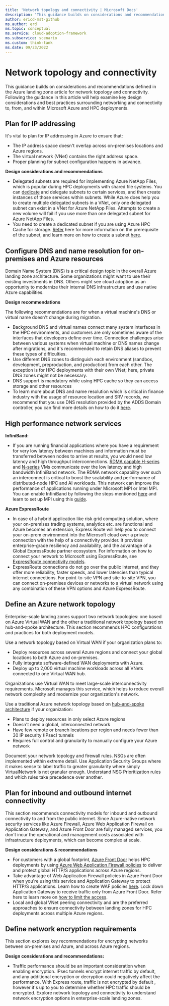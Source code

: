 ```yaml
---
title: 'Network topology and connectivity | Microsoft Docs'
description: 'This guidance builds on considerations and recommendations defined in the Azure landing zone article for network topology and connectivity.'
author: ericd-mst-github
ms.author: erd
ms.topic: conceptual
ms.service: cloud-adoption-framework
ms.subservice: scenario
ms.custom: think-tank
ms.date: 09/23/2022
---
```


# Network topology and connectivity

This guidance builds on considerations and recommendations defined in the Azure landing zone article for network topology and connectivity. Following the guidance in this article will help examine key design considerations and best practices surrounding networking and connectivity to, from, and within Microsoft Azure and HPC deployments.

## Plan for IP addressing

It's vital to plan for IP addressing in Azure to ensure that:

 - The IP address space doesn't overlap across on-premises locations and Azure regions.
 - The virtual network (VNet) contains the right address space.
 - Proper planning for subnet configuration happens in advance.

**Design considerations and recommendations**

 - Delegated subnets are required for implementing Azure NetApp Files, which is popular during HPC deployments with shared file systems. You can [dedicate](/azure/virtual-network/virtual-network-for-azure-services#services-that-can-be-deployed-into-a-virtual-network) and delegate subnets to certain services, and then create instances of those services within subnets. While Azure does help you to create multiple delegated subnets in a VNet, only one delegated subnet can exist in a VNet for Azure NetApp Files. Attempts to create a new volume will fail if you use more than one delegated subnet for Azure NetApp Files.
 - You need to create a dedicated subnet if you are using Azure HPC Cache for storage. [Refer](/azure/hpc-cache/hpc-cache-prerequisites#cache-subnet) here for more information on the prerequisite of the subnet, and learn more on how to create a subnet [here](/azure/virtual-network/virtual-network-manage-subnet).

## Configure DNS and name resolution for on-premises and Azure resources

Domain Name System (DNS) is a critical design topic in the overall Azure landing zone architecture. Some organizations might want to use their existing investments in DNS. Others might see cloud adoption as an opportunity to modernize their internal DNS infrastructure and use native Azure capabilities.

**Design recommendations**

The following recommendations are for when a virtual machine's DNS or virtual name doesn't change during migration.

 - Background DNS and virtual names connect many system interfaces in the HPC environments, and customers are only sometimes aware of the interfaces that developers define over time. Connection challenges arise between various systems when virtual machine or DNS names change after migrations, and it's recommended to retain DNS aliases to prevent these types of difficulties.
 - Use different DNS zones to distinguish each environment (sandbox, development, preproduction, and production) from each other. The exception is for HPC deployments with their own VNet; here, private DNS zones might not be necessary.
 - DNS support is mandatory while using HPC cache so they can access storage and other resources
 - To learn more about DNS and name resolution which is critical in finance industry with the usage of resource location and SRV records, we recommend that you use DNS resolution provided by the ADDS Domain controller, you can find more details on how to do it [here](/azure/architecture/reference-architectures/identity/adds-extend-domain).

## High performance network services

**InfiniBand:**

 - If you are running financial applications where you have a requirement for very low latency between machines and information must be transferred between nodes to arrive at results, you would need low latency and high throughput interconnections. [RDMA capable H-series](/azure/virtual-machines/sizes-hpc#rdma-capable-instances) and [N-series](/azure/virtual-machines/sizes-gpu) VMs communicate over the low latency and high bandwidth InfiniBand network. The RDMA network capability over such an interconnect is critical to boost the scalability and performance of distributed-node HPC and AI workloads. This network can improve the performance of applications running under Microsoft MPI or Intel MPI. You can enable InfiniBand by following the steps mentioned [here](/azure/virtual-machines/workloads/hpc/enable-infiniband) and learn to set up MPI using this [guide](/azure/virtual-machines/workloads/hpc/setup-mpi).

**Azure ExpressRoute**

 - In case of a hybrid application like risk grid computing solution, where your on-premises trading systems, analytics etc. are functional and Azure becomes an extension, Express Route will help you to connect your on-prem environment into the Microsoft cloud over a private connection with the help of a connectivity provider. It provides enterprise-grade resiliency and availability, and the advantage of a Global ExpressRoute partner ecosystem. For information on how to connect your network to Microsoft using ExpressRoute, see [ExpressRoute connectivity models](/azure/expressroute/expressroute-connectivity-models).
 - ExpressRoute connections do not go over the public internet, and they offer more reliability, faster speeds, and lower latencies than typical internet connections. For point-to-site VPN and site-to-site VPN, you can connect on-premises devices or networks to a virtual network using any combination of these VPN options and Azure ExpressRoute.

## Define an Azure network topology

Enterprise-scale landing zones support two network topologies: one based on Azure Virtual WAN and the other a traditional network topology based on hub-and-spoke architecture. This section recommends HPC configurations and practices for both deployment models.

Use a network topology based on Virtual WAN if your organization plans to:

 - Deploy resources across several Azure regions and connect your global locations to both Azure and on-premises.
 - Fully integrate software-defined WAN deployments with Azure.
 - Deploy up to 2,000 virtual machine workloads across all VNets connected to one Virtual WAN hub.

Organizations use Virtual WAN to meet large-scale interconnectivity requirements. Microsoft manages this service, which helps to reduce overall network complexity and modernize your organization's network.

Use a traditional Azure network topology based on [hub-and-spoke architecture](/azure/architecture/reference-architectures/hybrid-networking/hub-spoke?tabs=cli) if your organization:

 - Plans to deploy resources in only select Azure regions
 - Doesn't need a global, interconnected network
 - Have few remote or branch locations per region and needs fewer than 30 IP security (IPsec) tunnels
 - Requires full control and granularity to manually configure your Azure network

Document your network topology and firewall rules. NSGs are often implemented within extreme detail. Use Application Security Groups where it makes sense to label traffic to greater granularity where simply VirtualNetwork is not granular enough. Understand NSG Prioritization rules and which rules take precedence over another.

## Plan for inbound and outbound internet connectivity

This section recommends connectivity models for inbound and outbound connectivity to and from the public internet. Since Azure-native network security services like Azure Firewall, Azure Web Application Firewall on Application Gateway, and Azure Front Door are fully managed services, you don't incur the operational and management costs associated with infrastructure deployments, which can become complex at scale.

**Design considerations & recommendations**

 - For customers with a global footprint, [Azure Front Door](/azure/frontdoor/front-door-overview) helps HPC deployments by using [Azure Web Application Firewall policies](/azure/web-application-firewall/ag/policy-overview) to deliver and protect global HTTP/S applications across Azure regions.
 - Take advantage of Web Application Firewall policies in Azure Front Door when you're using this service and Application Gateway to protect HTTP/S applications. Learn how to create WAF policies [here](/azure/web-application-firewall/ag/create-waf-policy-ag). Lock down Application Gateway to receive traffic only from Azure Front Door. Refer here to learn more on [how to limit the access](/azure/frontdoor/front-door-faq#how-do-i-lock-down-the-access-to-my-backend-to-only-azure-front-door-).
 - Local and global VNet peering connectivity and are the preferred approaches to ensure connectivity between landing zones for HPC deployments across multiple Azure regions.

## Define network encryption requirements

This section explores key recommendations for encrypting networks between on-premises and Azure, and across Azure regions.

**Design considerations and recommendations:**

 - Traffic performance should be an important consideration when enabling encryption. IPsec tunnels encrypt internet traffic by default, and any additional encryption or decryption could negatively affect the performance. With Express route, traffic is not encrypted by default , however it's up to you to determine whether HPC traffic should be encrypted. Explore network topology and connectivity to understand network encryption options in enterprise-scale landing zones.